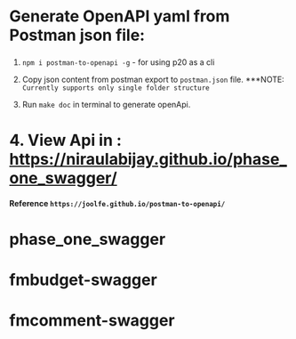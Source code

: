 # Generate OpenAPI yaml from Postman json file:

###

1. `npm i postman-to-openapi -g` - for using p20 as a cli

2. Copy json content from postman export to `postman.json` file. \*\*\*NOTE: `Currently supports only single folder structure`

3. Run `make doc` in terminal to generate openApi.

# 4. View Api in : https://niraulabijay.github.io/phase_one_swagger/

#### Reference `https://joolfe.github.io/postman-to-openapi/`
# phase_one_swagger
# fmbudget-swagger
# fmcomment-swagger

